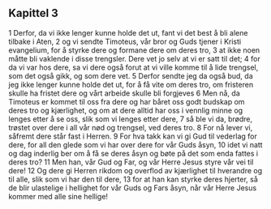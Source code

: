 ## Kapittel 3

1 Derfor, da vi ikke lenger kunne holde det ut, fant vi det best å bli alene tilbake i Aten,
2 og vi sendte Timoteus, vår bror og Guds tjener i Kristi evangelium, for å styrke dere og formane dere om deres tro,
3 at ikke noen måtte bli vaklende i disse trengsler. Dere vet jo selv at vi er satt til det;
4 for da vi var hos dere, sa vi dere også forut at vi ville komme til å lide trengsel, som det også gikk, og som dere vet.
5 Derfor sendte jeg da også bud, da jeg ikke lenger kunne holde det ut, for å få vite om deres tro, om fristeren skulle ha fristet dere og vårt arbeide skulle bli forgjeves
6 Men nå, da Timoteus er kommet til oss fra dere og har båret oss godt budskap om deres tro og kjærlighet, og om at dere alltid har oss i vennlig minne og lenges etter å se oss, slik som vi lenges etter dere,
7 så ble vi da, brødre, trøstet over dere i all vår nød og trengsel, ved deres tro.
8 For nå lever vi, såfremt dere står fast i Herren.
9 For hva takk kan vi gi Gud til vederlag for dere, for all den glede som vi har over dere for vår Guds åsyn,
10 idet vi natt og dag inderlig ber om å få se deres åsyn og bøte på det som enda fattes i deres tro?
11 Men han, vår Gud og Far, og vår Herre Jesus styre vår vei til dere!
12 Og dere gi Herren rikdom og overflod av kjærlighet til hverandre og til alle, slik som vi har den til dere,
13 for at han kan styrke deres hjerter, så de blir ulastelige i hellighet for vår Guds og Fars åsyn, når vår Herre Jesus kommer med alle sine hellige!
